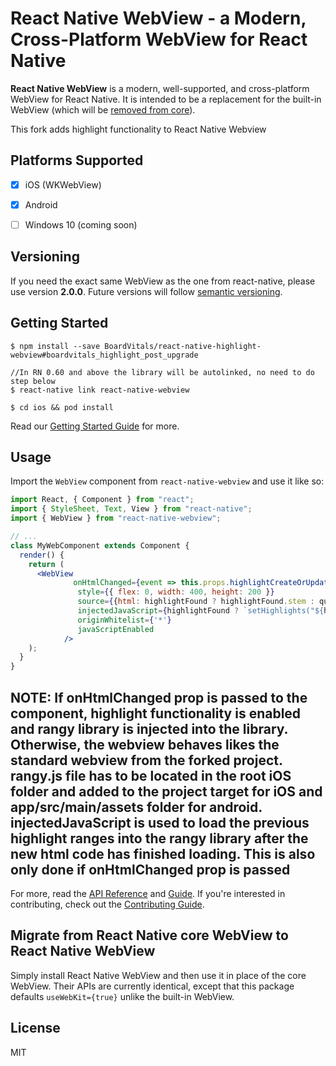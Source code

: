 # React Native WebView - a Modern, Cross-Platform WebView for React Native

**React Native WebView** is a modern, well-supported, and cross-platform WebView for React Native. It is intended to be a replacement for the built-in WebView (which will be [removed from core](https://github.com/react-native-community/discussions-and-proposals/pull/3)).

This fork adds highlight functionality to React Native Webview

## Platforms Supported

- [x] iOS (WKWebView)
- [x] Android
- [ ] Windows 10 (coming soon)



## Versioning

If you need the exact same WebView as the one from react-native, please use version **2.0.0**. Future versions will follow [semantic versioning](https://semver.org/).

## Getting Started

```
$ npm install --save BoardVitals/react-native-highlight-webview#boardvitals_highlight_post_upgrade

//In RN 0.60 and above the library will be autolinked, no need to do step below
$ react-native link react-native-webview

$ cd ios && pod install
```

Read our [Getting Started Guide](./docs/Getting-Started.md) for more.

## Usage

Import the `WebView` component from `react-native-webview` and use it like so:


```jsx
import React, { Component } from "react";
import { StyleSheet, Text, View } from "react-native";
import { WebView } from "react-native-webview";

// ...
class MyWebComponent extends Component {
  render() {
    return (
      <WebView
              onHtmlChanged={event => this.props.highlightCreateOrUpdate(quizId, questionId, event.nativeEvent.data, event.nativeEvent.ranges)}
               style={{ flex: 0, width: 400, height: 200 }}
               source={{html: highlightFound ? highlightFound.stem : question.get('safe_name')}}
               injectedJavaScript={highlightFound ? `setHighlights("${highlightFound.ranges}")` : null}
               originWhitelist={'*'}
               javaScriptEnabled
            />
    );
  }
}
```
## NOTE: If onHtmlChanged prop is passed to the component, highlight functionality is enabled and rangy library is injected into the library. Otherwise, the webview behaves likes the standard webview from the forked project. rangy.js file has to be located in the root iOS folder and added to the project target for iOS and app/src/main/assets folder for android. injectedJavaScript is used to load the previous highlight ranges into the rangy library after the new html code has finished loading. This is also only done if onHtmlChanged prop is passed


For more, read the [API Reference](./docs/Reference.md) and [Guide](./docs/Guide.md). If you're interested in contributing, check out the [Contributing Guide](./docs/Contributing.md).

## Migrate from React Native core WebView to React Native WebView

Simply install React Native WebView and then use it in place of the core WebView. Their APIs are currently identical, except that this package defaults `useWebKit={true}` unlike the built-in WebView.




## License

MIT
